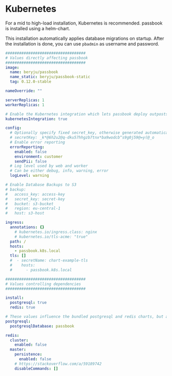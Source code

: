 # Kubernetes

For a mid to high-load installation, Kubernetes is recommended. passbook is installed using a helm-chart.

This installation automatically applies database migrations on startup. After the installation is done, you can use `pbadmin` as username and password.

```yaml
###################################
# Values directly affecting passbook
###################################
image:
  name: beryju/passbook
  name_static: beryju/passbook-static
  tag: 0.12.0-stable

nameOverride: ""

serverReplicas: 1
workerReplicas: 1

# Enable the Kubernetes integration which lets passbook deploy outposts into kubernetes
kubernetesIntegration: true

config:
  # Optionally specify fixed secret_key, otherwise generated automatically
  # secretKey: _k*@6h2u2@q-dku57hhgzb7tnx*ba9wodcb^s9g0j59@=y(@_o
  # Enable error reporting
  errorReporting:
    enabled: false
    environment: customer
    sendPii: false
  # Log level used by web and worker
  # Can be either debug, info, warning, error
  logLevel: warning

# Enable Database Backups to S3
# backup:
#   access_key: access-key
#   secret_key: secret-key
#   bucket: s3-bucket
#   region: eu-central-1
#   host: s3-host

ingress:
  annotations: {}
    # kubernetes.io/ingress.class: nginx
    # kubernetes.io/tls-acme: "true"
  path: /
  hosts:
    - passbook.k8s.local
  tls: []
  #  - secretName: chart-example-tls
  #    hosts:
  #      - passbook.k8s.local

###################################
# Values controlling dependencies
###################################

install:
  postgresql: true
  redis: true

# These values influence the bundled postgresql and redis charts, but are also used by passbook to connect
postgresql:
  postgresqlDatabase: passbook

redis:
  cluster:
    enabled: false
  master:
    persistence:
      enabled: false
    # https://stackoverflow.com/a/59189742
    disableCommands: []
```
